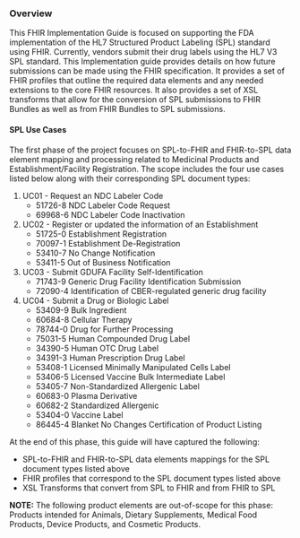 ### Overview
This FHIR Implementation Guide is focused on supporting the FDA implementation of the HL7 Structured Product Labeling (SPL) standard using FHIR.  Currently, vendors submit their drug labels using the HL7 V3 SPL standard.  This Implementation guide provides details on how future submissions can be made using the FHIR specification.  It provides a set of FHIR profiles that outline the required data elements and any needed extensions to the core FHIR resources.  It also provides a set of XSL transforms that allow for the conversion of SPL submissions to FHIR Bundles as well as from FHIR Bundles to SPL submissions.

#### SPL Use Cases
The first phase of the project focuses on SPL-to-FHIR and FHIR-to-SPL data element mapping and processing related to Medicinal Products and Establishment/Facility Registration.  The scope includes the four use cases listed below along with their corresponding SPL document types:

1. UC01 - Request an NDC Labeler Code
	* 51726-8 NDC Labeler Code Request
	* 69968-6 NDC Labeler Code Inactivation
2. UC02 - Register or updated the information of an Establishment
	* 51725-0 Establishment Registration
	* 70097-1 Establishment De-Registration
	* 53410-7 No Change Notification
	* 53411-5 Out of Business Notification
3. UC03 - Submit GDUFA Facility Self-Identification
	* 71743-9 Generic Drug Facility Identification Submission
	* 72090-4 Identification of CBER-regulated generic drug facility
4. UC04 - Submit a Drug or Biologic Label
	* 53409-9 Bulk Ingredient
	* 60684-8 Cellular Therapy
	* 78744-0 Drug for Further Processing
	* 75031-5 Human Compounded Drug Label
	* 34390-5 Human OTC Drug Label
	* 34391-3 Human Prescription Drug Label
	* 53408-1 Licensed Minimally Manipulated Cells Label
	* 53406-5 Licensed Vaccine Bulk Intermediate Label
	* 53405-7 Non-Standardized Allergenic Label
	* 60683-0 Plasma Derivative
	* 60682-2 Standardized Allergenic
	* 53404-0 Vaccine Label
	* 86445-4 Blanket No Changes Certification of Product Listing

At the end of this phase, this guide will have captured the following:

* SPL-to-FHIR and FHIR-to-SPL data elements mappings for the SPL document types listed above
* FHIR profiles that correspond to the SPL document types listed above
* XSL Transforms that convert from SPL to FHIR and from FHIR to SPL

**NOTE:** The following product elements are out-of-scope for this phase: Products intended for Animals, Dietary Supplements, Medical Food Products, Device Products, and Cosmetic Products.
